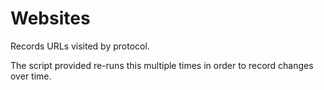 # Websites

Records URLs visited by protocol.

The script provided re-runs this multiple times in order to record changes over time.